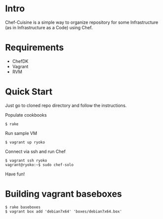 # Intro

Chef-Cuisine is a simple way to organize repository for some
Infrastructure (as in Infrastructure as a Code) using Chef.

# Requirements

* ChefDK
* Vagrant
* RVM

# Quick Start

Just go to cloned repo directory and follow the instructions.

Populate cookbooks

    $ rake

Run sample VM

    $ vagrant up ryoko

Connect via ssh and run Chef

    $ vagrant ssh ryoko
    vagrant@ryoko:~$ sudo chef-solo

Have fun!

# Building vagrant baseboxes

    $ rake baseboxes
    $ vagrant box add 'debian7x64' 'boxes/debian7x64.box'

